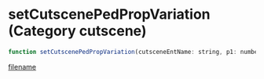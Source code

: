 # setCutscenePedPropVariation (Category cutscene)

```js
function setCutscenePedPropVariation(cutsceneEntName: string, p1: number, p2: number, p3: number, modelHash: number): void
```

[filename](setCutscenePedPropVariation_m.md ':include')